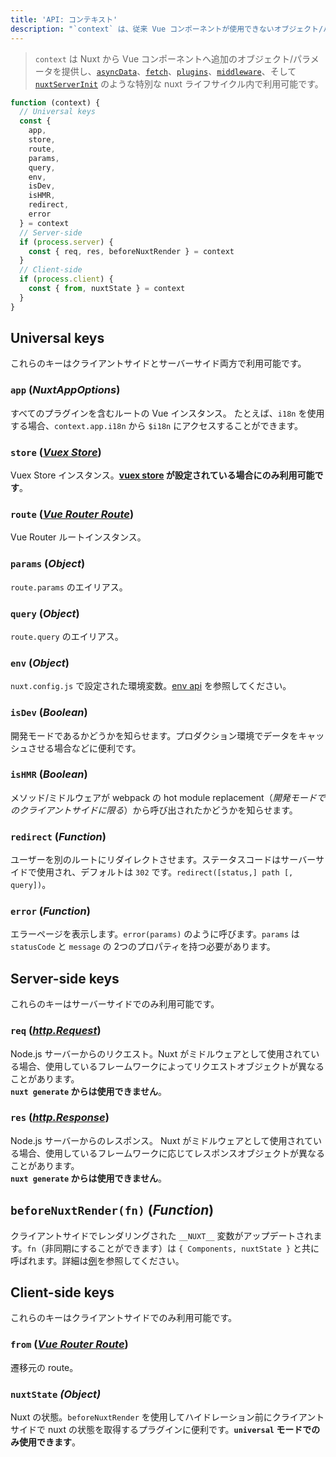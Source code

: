 ```yaml
---
title: 'API: コンテキスト'
description: "`context` は、従来 Vue コンポーネントが使用できないオブジェクト/パラメータを Nuxt から追加で提供します。`context` は `asyncData`、`plugins`、`middlewares`、`modules` や `store/nuxtServerInit` といった nuxt の特別なライフサイクル内で使用できます。"
---
```


> `context` は Nuxt から Vue コンポーネントへ追加のオブジェクト/パラメータを提供し、[`asyncData`](/api)、[`fetch`](/api/pages-fetch)、[`plugins`](/guide/plugins)、[`middleware`](/guide/routing/#%E3%83%9F%E3%83%89%E3%83%AB%E3%82%A6%E3%82%A7%E3%82%A2)、そして [`nuxtServerInit`](/guide/vuex-store/#nuxtserverinit-%E3%82%A2%E3%82%AF%E3%82%B7%E3%83%A7%E3%83%B3) のような特別な nuxt ライフサイクル内で利用可能です。

```js
function (context) {
  // Universal keys
  const {
    app,
    store,
    route,
    params,
    query,
    env,
    isDev,
    isHMR,
    redirect,
    error
  } = context
  // Server-side
  if (process.server) {
    const { req, res, beforeNuxtRender } = context
  }
  // Client-side
  if (process.client) {
    const { from, nuxtState } = context
  }
}
```

## Universal keys

これらのキーはクライアントサイドとサーバーサイド両方で利用可能です。

### `app` (*NuxtAppOptions*)

すべてのプラグインを含むルートの Vue インスタンス。 たとえば、`i18n` を使用する場合、`context.app.i18n` から `$i18n` にアクセスすることができます。

### `store` ([*Vuex Store*](https://vuex.vuejs.org/ja/api/#vuex-store-%E3%82%A4%E3%83%B3%E3%82%B9%E3%82%BF%E3%83%B3%E3%82%B9%E3%83%97%E3%83%AD%E3%83%91%E3%83%86%E3%82%A3))

Vuex Store インスタンス。**[vuex store](/guide/vuex-store) が設定されている場合にのみ利用可能です**。

### `route` ([*Vue Router Route*](https://router.vuejs.org/ja/api/#%E3%83%AB%E3%83%BC%E3%83%88%E3%82%AA%E3%83%96%E3%82%B8%E3%82%A7%E3%82%AF%E3%83%88))

Vue Router ルートインスタンス。

### `params` (*Object*)

`route.params` のエイリアス。

### `query` (*Object*)

`route.query` のエイリアス。

### `env` (*Object*)

`nuxt.config.js` で設定された環境変数。[env api](/api/configuration-env) を参照してください。

### `isDev` (*Boolean*)

開発モードであるかどうかを知らせます。プロダクション環境でデータをキャッシュさせる場合などに便利です。

### `isHMR` (*Boolean*)

メソッド/ミドルウェアが webpack の hot module replacement（*開発モードでのクライアントサイドに限る*）から呼び出されたかどうかを知らせます。

### `redirect` (*Function*)

ユーザーを別のルートにリダイレクトさせます。ステータスコードはサーバーサイドで使用され、デフォルトは `302` です。`redirect([status,] path [, query])`。

### `error` (*Function*)

エラーページを表示します。`error(params)` のように呼びます。`params` は `statusCode` と `message` の 2つのプロパティを持つ必要があります。

## Server-side keys

これらのキーはサーバーサイドでのみ利用可能です。

### `req` ([*http.Request*](https://nodejs.org/api/http.html#http_class_http_incomingmessage))

Node.js サーバーからのリクエスト。Nuxt がミドルウェアとして使用されている場合、使用しているフレームワークによってリクエストオブジェクトが異なることがあります。<br>**`nuxt generate` からは使用できません**。

### `res` ([*http.Response*](https://nodejs.org/api/http.html#http_class_http_serverresponse))

Node.js サーバーからのレスポンス。 Nuxt がミドルウェアとして使用されている場合、使用しているフレームワークに応じてレスポンスオブジェクトが異なることがあります。<br>**`nuxt generate` からは使用できません**。

## `beforeNuxtRender(fn)` (*Function*)

クライアントサイドでレンダリングされた `__NUXT__` 変数がアップデートされます。`fn`（非同期にすることができます）は `{ Components, nuxtState }` と共に呼ばれます。詳細は[例](https://github.com/nuxt/nuxt.js/blob/cf6b0df45f678c5ac35535d49710c606ab34787d/test/fixtures/basic/pages/special-state.vue)を参照してください。

## Client-side keys

これらのキーはクライアントサイドでのみ利用可能です。

### `from` ([*Vue Router Route*](https://router.vuejs.org/ja/api/#%E3%83%AB%E3%83%BC%E3%83%88%E3%82%AA%E3%83%96%E3%82%B8%E3%82%A7%E3%82%AF%E3%83%88))

遷移元の route。

### `nuxtState` *(Object)*

Nuxt の状態。`beforeNuxtRender` を使用してハイドレーション前にクライアントサイドで nuxt の状態を取得するプラグインに便利です。**`universal` モードでのみ使用できます**。

